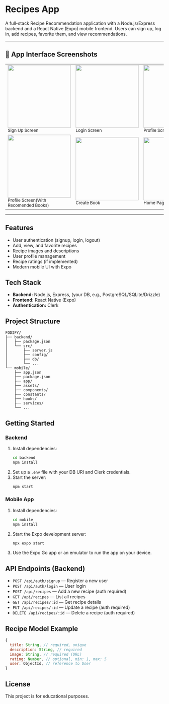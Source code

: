 # Recipes App

A full-stack Recipe Recommendation application with a Node.js/Express backend and a React Native (Expo) mobile frontend. Users can sign up, log in, add recipes, favorite them, and view recommendations.

---

## 📱 App Interface Screenshots

<table>
  <tr>
    <td><img src="https://github.com/user-attachments/assets/5de898dc-cba2-4b61-bcd6-958b0c9ea302" width="200"/><br/><sub>Sign Up Screen</sub></td>
    <td><img src="https://github.com/user-attachments/assets/7a14483d-3b68-43f1-a8fe-46b02584eeb4" width="200"/><br/><sub>Login Screen</sub></td>
    <td><img src="https://github.com/user-attachments/assets/301579fa-8d88-4ebd-8b61-f3db543fa5da" width="200"/><br/><sub>Profile Screen</sub></td>
  </tr>
  <tr>
    <td><img src="https://github.com/user-attachments/assets/a2877f77-0daf-4a9d-903c-812f524658c6" width="200"/><br/><sub>Profile Screen(With Recomended Books)</sub></td>
    <td><img src="https://github.com/user-attachments/assets/1121aba1-89a0-4357-b371-a4581e674a46" width="200"/><br/><sub>Create Book</sub></td>
    <td><img src="https://github.com/user-attachments/assets/444e5674-dee5-4126-bbf8-b0898e84a367" width="200"/><br/><sub>Home Page</sub></td>
  </tr>
</table>


---

## Features

- User authentication (signup, login, logout)
- Add, view, and favorite recipes
- Recipe images and descriptions
- User profile management
- Recipe ratings (if implemented)
- Modern mobile UI with Expo

## Tech Stack

- **Backend:** Node.js, Express, (your DB, e.g., PostgreSQL/SQLite/Drizzle)
- **Frontend:** React Native (Expo)
- **Authentication:** Clerk

## Project Structure

```
FODIFY/
├── backend/
│   ├── package.json
│   └── src/
│       ├── server.js
│       ├── config/
│       ├── db/
│       └── ...
└── mobile/
    ├── app.json
    ├── package.json
    ├── app/
    ├── assets/
    ├── components/
    ├── constants/
    ├── hooks/
    ├── services/
    └── ...
```

## Getting Started

### Backend

1. Install dependencies:
   ```sh
   cd backend
   npm install
   ```
2. Set up a `.env` file with your DB URI and Clerk credentials.
3. Start the server:
   ```sh
   npm start
   ```

### Mobile App

1. Install dependencies:
   ```sh
   cd mobile
   npm install
   ```
2. Start the Expo development server:
   ```sh
   npx expo start
   ```
3. Use the Expo Go app or an emulator to run the app on your device.

## API Endpoints (Backend)

- `POST /api/auth/signup` — Register a new user
- `POST /api/auth/login` — User login
- `POST /api/recipes` — Add a new recipe (auth required)
- `GET /api/recipes` — List all recipes
- `GET /api/recipes/:id` — Get recipe details
- `PUT /api/recipes/:id` — Update a recipe (auth required)
- `DELETE /api/recipes/:id` — Delete a recipe (auth required)

## Recipe Model Example

```js
{
  title: String, // required, unique
  description: String, // required
  image: String, // required (URL)
  rating: Number, // optional, min: 1, max: 5
  user: ObjectId, // reference to User
}
```

## License

This project is for educational purposes.
